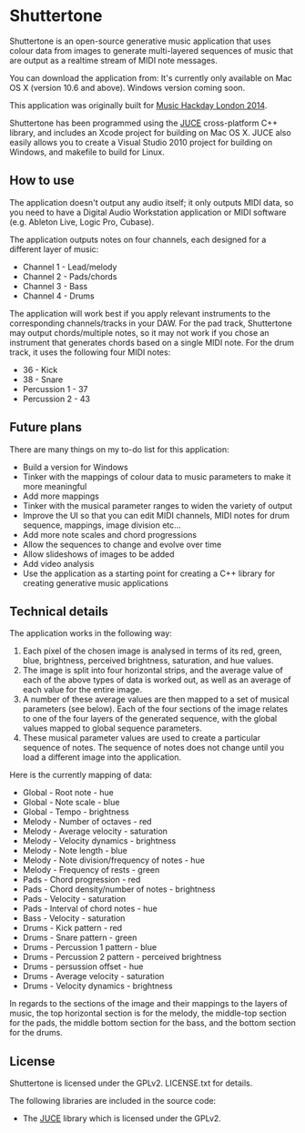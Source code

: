 # Shuttertone #

Shuttertone is an open-source generative music application that uses colour data from images to generate multi-layered sequences of music that are output as a realtime stream of MIDI note messages.

You can download the application from: 
It's currently only available on Mac OS X (version 10.6 and above). Windows version coming soon.

This application was originally built for [Music Hackday London 2014](https://www.hackerleague.org/hackathons/music-hack-day-london-2014/hacks/shuttertune). 

Shuttertone has been programmed using the [JUCE](http://www.rawmaterialsoftware.com/juce.php) cross-platform C++ library, and includes an Xcode project for building on Mac OS X. JUCE also easily allows you to create a Visual Studio 2010 project for building on Windows, and makefile to build for Linux.

## How to use ##

The application doesn't output any audio itself; it only outputs MIDI data, so you need to have a Digital Audio Workstation application or MIDI software (e.g. Ableton Live, Logic Pro, Cubase).

The application outputs notes on four channels, each designed for a different layer of music:
+   Channel 1 - Lead/melody
+   Channel 2 - Pads/chords
+   Channel 3 - Bass
+   Channel 4 - Drums

The application will work best if you apply relevant instruments to the corresponding channels/tracks in your DAW. For the pad track, Shuttertone may output chords/multiple notes, so it may not work if you chose an instrument that generates chords based on a single MIDI note. For the drum track, it uses the following four MIDI notes:
+   36 - Kick
+   38 - Snare
+   Percussion 1 - 37
+   Percussion 2 - 43

## Future plans ##

There are many things on my to-do list for this application:
+   Build a version for Windows
+   Tinker with the mappings of colour data to music parameters to make it more meaningful
+   Add more mappings
+   Tinker with the musical parameter ranges to widen the variety of output
+   Improve the UI so that you can edit MIDI channels, MIDI notes for drum sequence, mappings, image division etc...
+   Add more note scales and chord progressions
+   Allow the sequences to change and evolve over time
+   Allow slideshows of images to be added
+   Add video analysis
+   Use the application as a starting point for creating a C++ library for creating generative music applications

## Technical details ##

The application works in the following way: <br>
1. Each pixel of the chosen image is analysed in terms of its red, green, blue, brightness, perceived brightness, saturation, and hue values. <br>
2. The image is split into four horizontal strips, and the average value of each of the above types of data is worked out, as well as an average of each value for the entire image. <br>
3. A number of these average values are then mapped to a set of musical parameters (see below). Each of the four sections of the image relates to one of the four layers of the generated sequence, with the global values mapped to global sequence parameters. <br>
4. These musical parameter values are used to create a particular sequence of notes. The sequence of notes does not change until you load a different image into the application. <br>

Here is the currently mapping of data:
+   Global - Root note - hue
+   Global - Note scale - blue
+   Global - Tempo - brightness
+   Melody - Number of octaves - red
+   Melody - Average velocity - saturation
+   Melody - Velocity dynamics - brightness
+   Melody - Note length - blue
+   Melody - Note division/frequency of notes - hue
+   Melody - Frequency of rests - green
+   Pads - Chord progression - red
+   Pads - Chord density/number of notes - brightness
+   Pads - Velocity - saturation
+   Pads - Interval of chord notes - hue
+   Bass - Velocity - saturation
+   Drums - Kick pattern - red
+   Drums - Snare pattern - green
+   Drums - Percussion 1 pattern - blue
+   Drums - Percussion 2 pattern - perceived brightness
+   Drums - persussion offset - hue
+   Drums - Average velocity - saturation
+   Drums - Velocity dynamics - brightness

In regards to the sections of the image and their mappings to the layers of music, the top horizontal section is for the melody, the middle-top section for the pads, the middle bottom section for the bass, and the bottom section for the drums.

## License ##

Shuttertone is licensed under the GPLv2. LICENSE.txt for details.

The following libraries are included in the source code:
+  The [JUCE](http://www.rawmaterialsoftware.com/juce.php) library which is licensed under the GPLv2.
